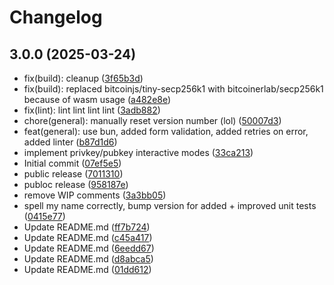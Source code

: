 # Changelog

## 3.0.0 (2025-03-24)

* fix(build): cleanup ([3f65b3d](https://github.com/cordtus/wallet_generator/commit/3f65b3d))
* fix(build): replaced bitcoinjs/tiny-secp256k1 with bitcoinerlab/secp256k1 because of wasm usage ([a482e8e](https://github.com/cordtus/wallet_generator/commit/a482e8e))
* fix(lint): lint lint lint lint ([3adb882](https://github.com/cordtus/wallet_generator/commit/3adb882))
* chore(general): manually reset version number (lol) ([50007d3](https://github.com/cordtus/wallet_generator/commit/50007d3))
* feat(general): use bun, added form validation, added retries on error, added linter ([b87d1d6](https://github.com/cordtus/wallet_generator/commit/b87d1d6))
* implement privkey/pubkey interactive modes ([33ca213](https://github.com/cordtus/wallet_generator/commit/33ca213))
* Initial commit ([07ef5e5](https://github.com/cordtus/wallet_generator/commit/07ef5e5))
* public release ([7011310](https://github.com/cordtus/wallet_generator/commit/7011310))
* publoc release ([958187e](https://github.com/cordtus/wallet_generator/commit/958187e))
* remove WIP comments ([3a3bb05](https://github.com/cordtus/wallet_generator/commit/3a3bb05))
* spell my name correctly, bump version for added + improved unit tests ([0415e77](https://github.com/cordtus/wallet_generator/commit/0415e77))
* Update README.md ([ff7b724](https://github.com/cordtus/wallet_generator/commit/ff7b724))
* Update README.md ([c45a417](https://github.com/cordtus/wallet_generator/commit/c45a417))
* Update README.md ([6eedd67](https://github.com/cordtus/wallet_generator/commit/6eedd67))
* Update README.md ([d8abca5](https://github.com/cordtus/wallet_generator/commit/d8abca5))
* Update README.md ([01dd612](https://github.com/cordtus/wallet_generator/commit/01dd612))

